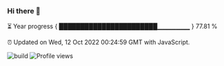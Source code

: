 ### Hi there 👋

⏳ Year progress { ███████████████████████▁▁▁▁▁▁▁ } 77.81 %

⏰ Updated on Wed, 12 Oct 2022 00:24:59 GMT with JavaScript.

![build](https://github.com/shenxianpeng/year-progress/workflows/build/badge.svg) ![Profile views](https://gpvc.arturio.dev/shenxianpeng)
